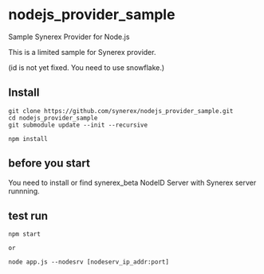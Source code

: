 # nodejs_provider_sample
Sample Synerex Provider for Node.js

This is a limited sample for Synerex provider.

(id is not yet fixed. You need to use snowflake.)

## Install

    git clone https://github.com/synerex/nodejs_provider_sample.git
    cd nodejs_provider_sample
    git submodule update --init --recursive

    npm install

## before you start

You need to install or find synerex_beta NodeID Server with Synerex server runnning.

## test run

    npm start

    or 

    node app.js --nodesrv [nodeserv_ip_addr:port]


